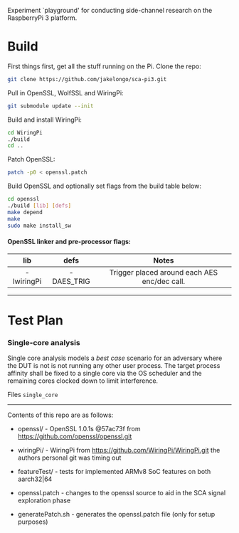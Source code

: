 Experiment `playground' for conducting side-channel research on
the RaspberryPi 3 platform.

# Build

First things first, get all the stuff running on the Pi. Clone the repo:

```bash
git clone https://github.com/jakelongo/sca-pi3.git
```

Pull in OpenSSL, WolfSSL and WiringPi:

```bash
git submodule update --init
```

Build and install WiringPi:

```bash
cd WiringPi
./build
cd ..
```

Patch OpenSSL:

```bash
patch -p0 < openssl.patch
```

Build OpenSSL and optionally set flags from the build table below:
```bash
cd openssl
./build [lib] [defs]
make depend
make
sudo make install_sw
```

#### OpenSSL linker and pre-processor flags:

|  lib       |  defs       |                     Notes                    |
|:----------:|:-----------:|:--------------------------------------------:|
| -lwiringPi | -DAES_TRIG  | Trigger placed around each AES enc/dec call. |


---

# Test Plan


### Single-core analysis

Single core analysis models a *best case* scenario for an adversary where the
DUT is not is not running any other user process. The target process affinity
shall be fixed to a single core via the OS scheduler and the remaining cores
clocked down to limit interference.

Files `single_core`


---

Contents of this repo are as follows:

* openssl/ - OpenSSL 1.0.1s @57ac73f from
  https://github.com/openssl/openssl.git

* wiringPi/ - WiringPi from https://github.com/WiringPi/WiringPi.git the
  authors personal git was timing out

* featureTest/ - tests for implemented ARMv8 SoC features on both aarch32|64

* openssl.patch - changes to the openssl source to aid in the SCA signal
  exploration phase

* generatePatch.sh - generates the openssl.patch file (only for setup purposes)
